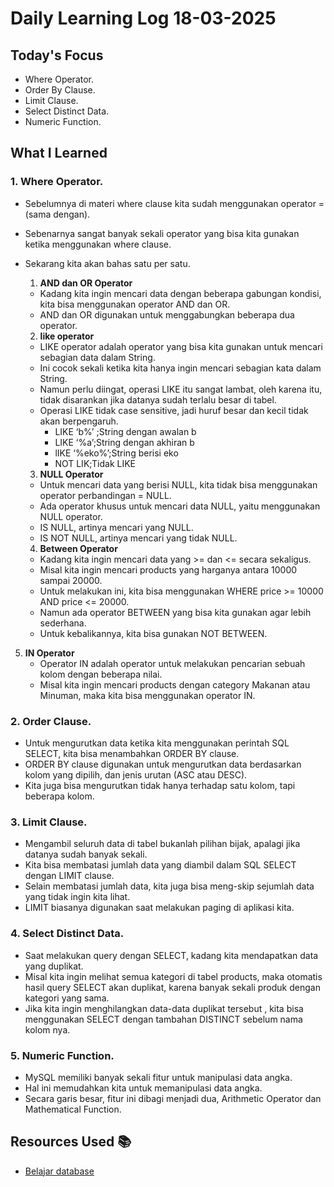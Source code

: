 # Daily Learning Log 18-03-2025

## Today's Focus

- Where Operator.
- Order By Clause.
- Limit Clause.
- Select Distinct Data.
- Numeric Function.

## What I Learned

### 1. Where Operator.
- Sebelumnya di materi where clause kita sudah menggunakan operator = (sama dengan).
- Sebenarnya sangat banyak sekali operator yang bisa kita gunakan ketika menggunakan where clause.
- Sekarang kita akan bahas satu per satu.

   1. **AND dan OR Operator**
    - Kadang kita ingin mencari data dengan beberapa gabungan kondisi, kita bisa menggunakan operator AND dan OR.
    - AND dan OR digunakan untuk menggabungkan beberapa dua operator.
    
   2. **like operator**
    - LIKE operator adalah operator yang bisa kita gunakan untuk mencari sebagian data dalam String.
    - Ini cocok sekali ketika kita hanya ingin mencari sebagian kata dalam String.
    - Namun perlu diingat, operasi LIKE itu sangat lambat, oleh karena itu, tidak disarankan jika datanya sudah terlalu besar di tabel.
    - Operasi LIKE tidak case sensitive, jadi huruf besar dan kecil tidak akan berpengaruh.
        - LIKE ‘b%’ ;String dengan awalan b
        - LIKE ‘%a’;String dengan akhiran b
        - lIKE ‘%eko%’;String berisi eko
        - NOT LIK;Tidak LIKE

    3. **NULL Operator**
    - Untuk mencari data yang berisi NULL, kita tidak bisa menggunakan operator perbandingan = NULL.
    - Ada operator khusus untuk mencari data NULL, yaitu menggunakan NULL operator.
    - IS NULL, artinya mencari yang NULL.
    - IS NOT NULL, artinya mencari yang tidak NULL.
    
  4. **Between Operator**
    - Kadang kita ingin mencari data yang >= dan <= secara sekaligus.
    - Misal kita ingin mencari products yang harganya antara 10000 sampai 20000.
    - Untuk melakukan ini, kita bisa menggunakan WHERE price >= 10000 AND price <= 20000.
    - Namun ada operator BETWEEN yang bisa kita gunakan agar lebih sederhana.
    - Untuk kebalikannya, kita bisa gunakan NOT BETWEEN.
 5. **IN Operator**
    - Operator IN adalah operator untuk melakukan pencarian sebuah kolom dengan beberapa nilai.
    - Misal kita ingin mencari products dengan category Makanan atau Minuman, maka kita bisa menggunakan operator IN.

    

### 2. Order Clause.
- Untuk mengurutkan data ketika kita menggunakan perintah SQL SELECT, kita bisa menambahkan ORDER BY clause.
- ORDER BY clause digunakan untuk mengurutkan data berdasarkan kolom yang dipilih, dan jenis urutan (ASC atau  DESC).
- Kita juga bisa mengurutkan tidak hanya terhadap satu kolom, tapi beberapa kolom.

### 3. Limit Clause.
- Mengambil seluruh data di tabel bukanlah pilihan bijak, apalagi jika datanya sudah banyak sekali.
- Kita bisa membatasi jumlah data yang diambil dalam SQL SELECT dengan LIMIT clause.
- Selain membatasi jumlah data, kita juga bisa meng-skip sejumlah data yang tidak ingin kita lihat.
- LIMIT biasanya digunakan saat melakukan paging di aplikasi kita.

### 4. Select Distinct Data.
- Saat melakukan query dengan SELECT, kadang kita mendapatkan data yang duplikat.
- Misal kita ingin melihat semua kategori di tabel products, maka otomatis hasil query SELECT akan duplikat, karena banyak sekali produk dengan kategori yang sama.
- Jika kita ingin menghilangkan data-data duplikat tersebut , kita bisa menggunakan SELECT dengan tambahan DISTINCT sebelum nama kolom nya.

### 5. Numeric Function.
- MySQL memiliki banyak sekali fitur untuk manipulasi data angka.
- Hal ini memudahkan kita untuk memanipulasi data angka.
- Secara garis besar, fitur ini dibagi menjadi dua, Arithmetic Operator dan Mathematical Function.


## Resources Used 📚

- [Belajar database](https://youtu.be/xYBclb-sYQ4?si=jVKlx96naapzUJWd)
